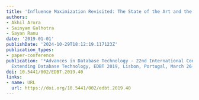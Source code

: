 ```yaml
---
title: 'Influence Maximization Revisited: The State of the Art and the Gaps that Remain'
authors:
- Akhil Arora
- Sainyam Galhotra
- Sayan Ranu
date: '2019-01-01'
publishDate: '2024-10-29T18:12:19.117123Z'
publication_types:
- paper-conference
publication: '*Advances in Database Technology - 22nd International Conference on
  Extending Database Technology, EDBT 2019, Lisbon, Portugal, March 26-29, 2019*'
doi: 10.5441/002/EDBT.2019.40
links:
- name: URL
  url: https://doi.org/10.5441/002/edbt.2019.40
---
```

